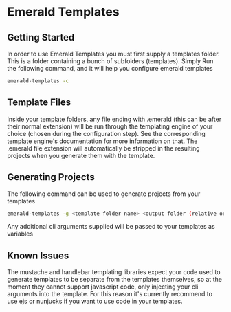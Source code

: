 # Emerald Templates
## Getting Started
In order to use Emerald Templates you must first supply a templates folder. This is a folder containing a bunch of subfolders (templates). Simply Run the following command, and it will help you configure emerald templates
```bash
emerald-templates -c
```
## Template Files
Inside your template folders, any file ending with .emerald (this can be after their normal extension) will be run through the templating engine of your choice (chosen during the configuration step). See the corresponding template engine's documentation for more information on that. The .emerald file extension will automatically be stripped in the resulting projects when you generate them with the template.

## Generating Projects
The following command can be used to generate projects from your templates
```bash
emerald-templates -g <template folder name> <output folder (relative or absolute)>
```
Any additional cli arguments supplied will be passed to your templates as variables

## Known Issues
The mustache and handlebar templating libraries expect your code used to generate templates to be separate from the templates themselves, so at the moment they cannot support javascript code, only injecting your cli arguments into the template. For this reason it's currently recommend to use ejs or nunjucks if you want to use code in your templates.
